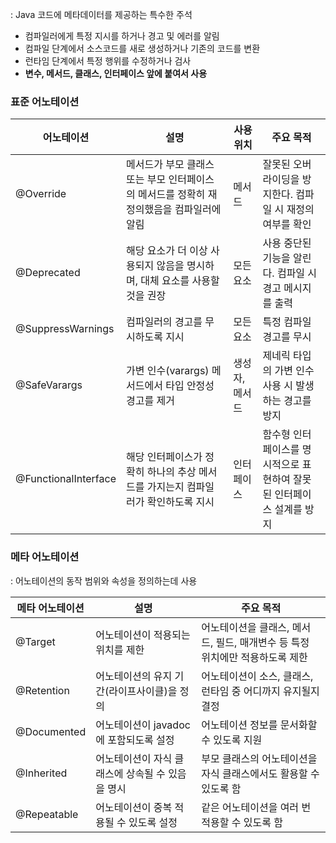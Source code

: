 : Java 코드에 메타데이터를 제공하는 특수한 주석
- 컴파일러에게 특정 지시를 하거나 경고 및 에러를 알림
- 컴파일 단계에서 소스코드를 새로 생성하거나 기존의 코드를 변환
-  런타임 단계에서 특정 행위를 수정하거나 검사
- **변수, 메서드, 클래스, 인터페이스 앞에 붙여서 사용**

### 표준 어노테이션

| 어노테이션                | 설명                                                | 사용 위치    | 주요 목적                                  |
| -------------------- | ------------------------------------------------- | -------- | -------------------------------------- |
| @Override            | 메서드가 부모 클래스 또는 부모 인터페이스의 메서드를 정확히 재정의했음을 컴파일러에 알림 | 메서드      | 잘못된 오버라이딩을 방지한다. 컴파일 시 재정의 여부를 확인      |
| @Deprecated          | 해당 요소가 더 이상 사용되지 않음을 명시하며, 대체 요소를 사용할 것을 권장       | 모든 요소    | 사용 중단된 기능을 알린다. 컴파일 시 경고 메시지를 출력       |
| @SuppressWarnings    | 컴파일러의 경고를 무시하도록 지시                                | 모든 요소    | 특정 컴파일 경고를 무시                          |
| @SafeVarargs         | 가변 인수(varargs) 메서드에서 타입 안정성 경고를 제거                | 생성자, 메서드 | 제네릭 타입의 가변 인수 사용 시 발생하는 경고를 방지         |
| @FunctionalInterface | 해당 인터페이스가 정확히 하나의 추상 메서드를 가지는지 컴파일러가 확인하도록 지시     | 인터페이스    | 함수형 인터페이스를 명시적으로 표현하여 잘못된 인터페이스 설계를 방지 |


### 메타 어노테이션
: 어노테이션의 동작 범위와 속성을 정의하는데 사용

| 메타 어노테이션    | 설명                          | 주요 목적                                        |
| ----------- | --------------------------- | -------------------------------------------- |
| @Target     | 어노테이션이 적용되는 위치를 제한          | 어노테이션을 클래스, 메서드, 필드, 매개변수 등 특정 위치에만 적용하도록 제한 |
| @Retention  | 어노테이션의 유지 기간(라이프사이클)을 정의    | 어노테이션이 소스, 클래스, 런타임 중 어디까지 유지될지 결정           |
| @Documented | 어노테이션이 javadoc에 포함되도록 설정    | 어노테이션 정보를 문서화할 수 있도록 지원                      |
| @Inherited  | 어노테이션이 자식 클래스에 상속될 수 있음을 명시 | 부모 클래스의 어노테이션을 자식 클래스에서도 활용할 수 있도록 함         |
| @Repeatable | 어노테이션이 중복 적용될 수 있도록 설정      | 같은 어노테이션을 여러 번 적용할 수 있도록 함                   |